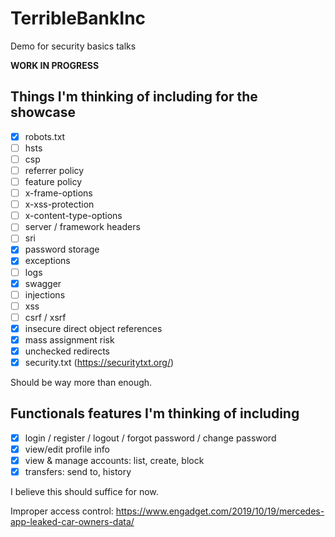 # TerribleBankInc
Demo for security basics talks

**WORK IN PROGRESS**

## Things I'm thinking of including for the showcase
- [x] robots.txt
- [ ] hsts
- [ ] csp
- [ ] referrer policy
- [ ] feature policy
- [ ] x-frame-options
- [ ] x-xss-protection
- [ ] x-content-type-options
- [ ] server / framework headers
- [ ] sri
- [x] password storage
- [x] exceptions
- [ ] logs
- [x] swagger
- [ ] injections
- [ ] xss
- [ ] csrf / xsrf
- [x] insecure direct object references
- [x] mass assignment risk
- [x] unchecked redirects
- [x] security.txt (https://securitytxt.org/)

Should be way more than enough.

## Functionals features I'm thinking of including
- [x] login / register / logout / forgot password / change password
- [x] view/edit profile info
- [x] view & manage accounts: list, create, block
- [x] transfers: send to, history

I believe this should suffice for now.


Improper access control: https://www.engadget.com/2019/10/19/mercedes-app-leaked-car-owners-data/